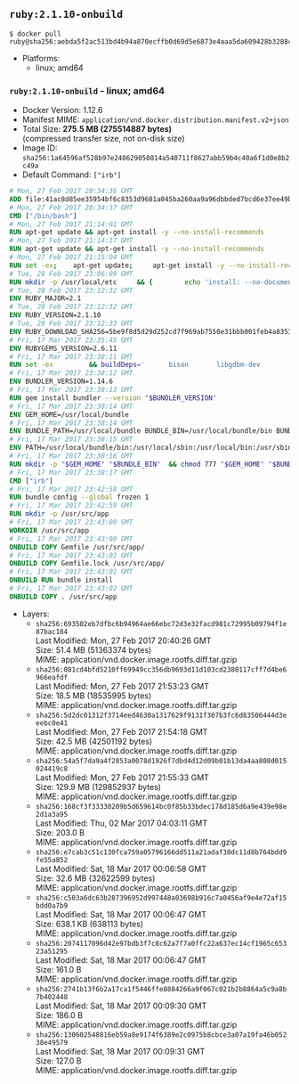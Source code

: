 ## `ruby:2.1.10-onbuild`

```console
$ docker pull ruby@sha256:aebda5f2ac513bd4b94a870ecffb0d69d5e6873e4aaa5da609428b3288c2ed1d
```

-	Platforms:
	-	linux; amd64

### `ruby:2.1.10-onbuild` - linux; amd64

-	Docker Version: 1.12.6
-	Manifest MIME: `application/vnd.docker.distribution.manifest.v2+json`
-	Total Size: **275.5 MB (275514887 bytes)**  
	(compressed transfer size, not on-disk size)
-	Image ID: `sha256:1a64596af528b97e240629050814a540711f8627abb59b4c40a6f1d0e8b2c49a`
-	Default Command: `["irb"]`

```dockerfile
# Mon, 27 Feb 2017 20:34:36 GMT
ADD file:41ac8d85ee35954bf6c8353d9681a045ba260aa9a96dbbded7bcd6e37ee49bea in / 
# Mon, 27 Feb 2017 20:34:37 GMT
CMD ["/bin/bash"]
# Mon, 27 Feb 2017 21:14:01 GMT
RUN apt-get update && apt-get install -y --no-install-recommends 		ca-certificates 		curl 		wget 	&& rm -rf /var/lib/apt/lists/*
# Mon, 27 Feb 2017 21:14:17 GMT
RUN apt-get update && apt-get install -y --no-install-recommends 		bzr 		git 		mercurial 		openssh-client 		subversion 				procps 	&& rm -rf /var/lib/apt/lists/*
# Mon, 27 Feb 2017 21:15:04 GMT
RUN set -ex; 	apt-get update; 	apt-get install -y --no-install-recommends 		autoconf 		automake 		bzip2 		file 		g++ 		gcc 		imagemagick 		libbz2-dev 		libc6-dev 		libcurl4-openssl-dev 		libdb-dev 		libevent-dev 		libffi-dev 		libgdbm-dev 		libgeoip-dev 		libglib2.0-dev 		libjpeg-dev 		libkrb5-dev 		liblzma-dev 		libmagickcore-dev 		libmagickwand-dev 		libncurses-dev 		libpng-dev 		libpq-dev 		libreadline-dev 		libsqlite3-dev 		libssl-dev 		libtool 		libwebp-dev 		libxml2-dev 		libxslt-dev 		libyaml-dev 		make 		patch 		xz-utils 		zlib1g-dev 				$( 			if apt-cache show 'default-libmysqlclient-dev' 2>/dev/null | grep -q '^Version:'; then 				echo 'default-libmysqlclient-dev'; 			else 				echo 'libmysqlclient-dev'; 			fi 		) 	; 	rm -rf /var/lib/apt/lists/*
# Tue, 28 Feb 2017 23:06:09 GMT
RUN mkdir -p /usr/local/etc 	&& { 		echo 'install: --no-document'; 		echo 'update: --no-document'; 	} >> /usr/local/etc/gemrc
# Tue, 28 Feb 2017 23:12:32 GMT
ENV RUBY_MAJOR=2.1
# Tue, 28 Feb 2017 23:12:32 GMT
ENV RUBY_VERSION=2.1.10
# Tue, 28 Feb 2017 23:12:33 GMT
ENV RUBY_DOWNLOAD_SHA256=5be9f8d5d29d252cd7f969ab7550e31bbb001feb4a83532301c0dd3b5006e148
# Fri, 17 Mar 2017 23:35:45 GMT
ENV RUBYGEMS_VERSION=2.6.11
# Fri, 17 Mar 2017 23:38:11 GMT
RUN set -ex 		&& buildDeps=' 		bison 		libgdbm-dev 		ruby 	' 	&& apt-get update 	&& apt-get install -y --no-install-recommends $buildDeps 	&& rm -rf /var/lib/apt/lists/* 		&& wget -O ruby.tar.xz "https://cache.ruby-lang.org/pub/ruby/${RUBY_MAJOR%-rc}/ruby-$RUBY_VERSION.tar.xz" 	&& echo "$RUBY_DOWNLOAD_SHA256 *ruby.tar.xz" | sha256sum -c - 		&& mkdir -p /usr/src/ruby 	&& tar -xJf ruby.tar.xz -C /usr/src/ruby --strip-components=1 	&& rm ruby.tar.xz 		&& cd /usr/src/ruby 		&& { 		echo '#define ENABLE_PATH_CHECK 0'; 		echo; 		cat file.c; 	} > file.c.new 	&& mv file.c.new file.c 		&& autoconf 	&& ./configure --disable-install-doc --enable-shared 	&& make -j"$(nproc)" 	&& make install 		&& apt-get purge -y --auto-remove $buildDeps 	&& cd / 	&& rm -r /usr/src/ruby 		&& gem update --system "$RUBYGEMS_VERSION"
# Fri, 17 Mar 2017 23:38:12 GMT
ENV BUNDLER_VERSION=1.14.6
# Fri, 17 Mar 2017 23:38:13 GMT
RUN gem install bundler --version "$BUNDLER_VERSION"
# Fri, 17 Mar 2017 23:38:14 GMT
ENV GEM_HOME=/usr/local/bundle
# Fri, 17 Mar 2017 23:38:14 GMT
ENV BUNDLE_PATH=/usr/local/bundle BUNDLE_BIN=/usr/local/bundle/bin BUNDLE_SILENCE_ROOT_WARNING=1 BUNDLE_APP_CONFIG=/usr/local/bundle
# Fri, 17 Mar 2017 23:38:15 GMT
ENV PATH=/usr/local/bundle/bin:/usr/local/sbin:/usr/local/bin:/usr/sbin:/usr/bin:/sbin:/bin
# Fri, 17 Mar 2017 23:38:16 GMT
RUN mkdir -p "$GEM_HOME" "$BUNDLE_BIN" 	&& chmod 777 "$GEM_HOME" "$BUNDLE_BIN"
# Fri, 17 Mar 2017 23:38:17 GMT
CMD ["irb"]
# Fri, 17 Mar 2017 23:42:58 GMT
RUN bundle config --global frozen 1
# Fri, 17 Mar 2017 23:42:59 GMT
RUN mkdir -p /usr/src/app
# Fri, 17 Mar 2017 23:43:00 GMT
WORKDIR /usr/src/app
# Fri, 17 Mar 2017 23:43:00 GMT
ONBUILD COPY Gemfile /usr/src/app/
# Fri, 17 Mar 2017 23:43:01 GMT
ONBUILD COPY Gemfile.lock /usr/src/app/
# Fri, 17 Mar 2017 23:43:01 GMT
ONBUILD RUN bundle install
# Fri, 17 Mar 2017 23:43:02 GMT
ONBUILD COPY . /usr/src/app
```

-	Layers:
	-	`sha256:693502eb7dfbc6b94964ae66ebc72d3e32facd981c72995b09794f1e87bac184`  
		Last Modified: Mon, 27 Feb 2017 20:40:26 GMT  
		Size: 51.4 MB (51363374 bytes)  
		MIME: application/vnd.docker.image.rootfs.diff.tar.gzip
	-	`sha256:081cd4bfd5210ff69949cc356db9693d11d103cd2380117cff7d4be6966eafdf`  
		Last Modified: Mon, 27 Feb 2017 21:53:23 GMT  
		Size: 18.5 MB (18535995 bytes)  
		MIME: application/vnd.docker.image.rootfs.diff.tar.gzip
	-	`sha256:5d2dc01312f3714eed4630a1317629f9131f307b3fc6d83506444d3eeebc0e41`  
		Last Modified: Mon, 27 Feb 2017 21:54:18 GMT  
		Size: 42.5 MB (42501192 bytes)  
		MIME: application/vnd.docker.image.rootfs.diff.tar.gzip
	-	`sha256:54a5f7da9a4f2853a0078d1926f7dbd4d12d09b01b13da4aa808d015024419c8`  
		Last Modified: Mon, 27 Feb 2017 21:55:33 GMT  
		Size: 129.9 MB (129852937 bytes)  
		MIME: application/vnd.docker.image.rootfs.diff.tar.gzip
	-	`sha256:168cf3f33330209b5d659614bc0f85b33bdec178d185d6a9e439e98e2d1a3a95`  
		Last Modified: Thu, 02 Mar 2017 04:03:11 GMT  
		Size: 203.0 B  
		MIME: application/vnd.docker.image.rootfs.diff.tar.gzip
	-	`sha256:e7cab3c51c130fca759a05796166dd511a21adaf30dc11d8b764bdd9fe55a852`  
		Last Modified: Sat, 18 Mar 2017 00:06:58 GMT  
		Size: 32.6 MB (32622599 bytes)  
		MIME: application/vnd.docker.image.rootfs.diff.tar.gzip
	-	`sha256:c503a6dc63b287396952d997448a03698b916c7a0456af9e4e72af15bdd0a7b9`  
		Last Modified: Sat, 18 Mar 2017 00:06:47 GMT  
		Size: 638.1 KB (638113 bytes)  
		MIME: application/vnd.docker.image.rootfs.diff.tar.gzip
	-	`sha256:2074117096d42e97bdb3f7c8c62a7f7a0ffc22a637ec14cf1965c65323a51295`  
		Last Modified: Sat, 18 Mar 2017 00:06:47 GMT  
		Size: 161.0 B  
		MIME: application/vnd.docker.image.rootfs.diff.tar.gzip
	-	`sha256:2741b13f6b2a17ca1f5446ffe8884266a9f067c021b2b8864a5c9a8b7b402448`  
		Last Modified: Sat, 18 Mar 2017 00:09:30 GMT  
		Size: 186.0 B  
		MIME: application/vnd.docker.image.rootfs.diff.tar.gzip
	-	`sha256:130602548816eb59a8e9174f6389e2c0975b8cbce3a07a19fa46b05238e49579`  
		Last Modified: Sat, 18 Mar 2017 00:09:31 GMT  
		Size: 127.0 B  
		MIME: application/vnd.docker.image.rootfs.diff.tar.gzip
